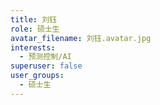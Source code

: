 ```yaml
---
title: 刘钰
role: 硕士生
avatar_filename: 刘钰.avatar.jpg
interests:
  - 预测控制/AI
superuser: false
user_groups:
  - 硕士生
---
```

